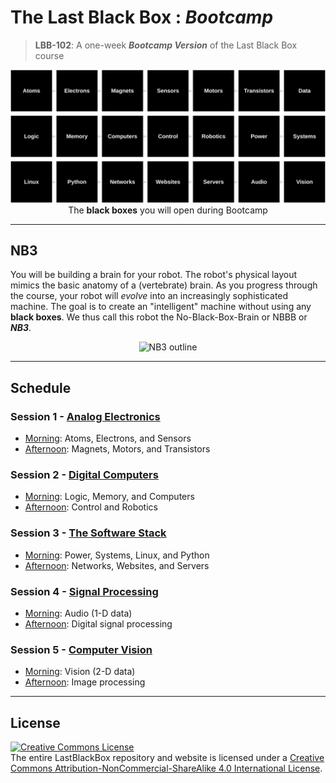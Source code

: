 # The Last Black Box : *Bootcamp*

> **LBB-102**: A one-week ***Bootcamp Version*** of the Last Black Box course

<p align="center">
<img src="_designs/layout_bootcamp.png" alt="LBB bootcamp layout" width="800">
<br>
<span>The <b>black boxes</b> you will open during Bootcamp</span>
</p>

----

## NB3

You will be building a brain for your robot. The robot's physical layout mimics the basic anatomy of a (vertebrate) brain. As you progress through the course, your robot will *evolve* into an increasingly sophisticated machine. The goal is to create an "intelligent" machine without using any **black boxes**. We thus call this robot the No-Black-Box-Brain or NBBB or ***NB3***.

<p align="center">
<img src="../_designs/NB3/NB3_render.png" alt="NB3 outline" width="300">
</p>

----

## Schedule

### Session 1 - [Analog Electronics](session_1/README.md)

- [Morning](session_1/#morning): Atoms, Electrons, and Sensors
- [Afternoon](session_1/#afternoon): Magnets, Motors, and Transistors

### Session 2 - [Digital Computers](session_2/README.md)

- [Morning](session_2/#morning): Logic, Memory, and Computers
- [Afternoon](session_2/#afternoon): Control and Robotics

### Session 3 - [The Software Stack](session_3/README.md)

- [Morning](session_3/#morning): Power, Systems, Linux, and Python
- [Afternoon](session_3/#afternoon): Networks, Websites, and Servers

### Session 4 - [Signal Processing](session_4/README.md)

- [Morning](session_4/#morning): Audio (1-D data)
- [Afternoon](session_4/#afternoon): Digital signal processing

### Session 5 - [Computer Vision](session_5/README.md)

- [Morning](session_5/#morning): Vision (2-D data)
- [Afternoon](session_5/#afternoon): Image processing

---

## License

<a rel="license" href="http://creativecommons.org/licenses/by-nc-sa/4.0/"><img alt="Creative Commons License" style="border-width:0" src="https://i.creativecommons.org/l/by-nc-sa/4.0/88x31.png" /></a><br />The entire LastBlackBox repository and website is licensed under a <a rel="license" href="http://creativecommons.org/licenses/by-nc-sa/4.0/">Creative Commons Attribution-NonCommercial-ShareAlike 4.0 International License</a>.
